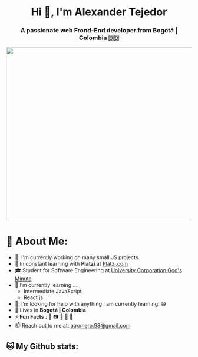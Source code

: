 <h1 align="center">Hi 👋, I'm Alexander Tejedor</a></h1>
<h3 align="center">A passionate web Frond-End developer from Bogotá | Colombia 🇨🇴</h3>

<p align="center">
  <img src="https://images4.alphacoders.com/128/thumb-1920-1289764.jpg" width="1040" height="470"/>
</p>

# 💫 About Me:

- 🔭: I'm currently working on many small JS projects.
- :green_heart: In constant learning with **Platzi** at [Platzi.com](https://platzi.com/home/)
- 🎓 Student for Software Engineering at [University Corporation God's Minute](https://www.uniminuto.edu/)
- 🌱 I’m currently learning ...
  - Intermediate JavaScript
  - React js
- 🤔: I’m looking for help with anything I am currently learning! 😅
- 🏡'Lives in **Bogotá | Colombia**
- ⚡ **Fun Facts** : 🍕 :camera: 🥋 🏐 :space_invader:
- 📫 Reach out to me at: <a href="atromero.98@gmail.com">atromero.98@gmail.com</a>


## 🐱 My Github stats:


